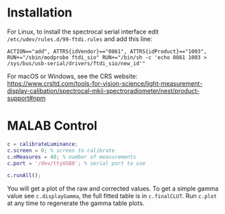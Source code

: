 # Installation

For Linux, to install the spectrocal serial interface edit `/etc/udev/rules.d/99-ftdi.rules` and add this line:

```
ACTION=="add", ATTRS{idVendor}=="0861", ATTRS{idProduct}=="1003", RUN+="/sbin/modprobe ftdi_sio" RUN+="/bin/sh -c 'echo 0861 1003 > /sys/bus/usb-serial/drivers/ftdi_sio/new_id'"
```

For macOS or Windows, see the CRS website: https://www.crsltd.com/tools-for-vision-science/light-measurement-display-calibation/spectrocal-mkii-spectroradiometer/nest/product-support#npm

# MALAB Control

```matlab
c = calibrateLuminance;
c.screen = 0; % screen to calibrate
c.nMeasures = 40; % number of measurements
c.port = '/dev/ttyUSB0'; % serial port to use

c.runAll();
```

You will get a plot of the raw and corrected values. To get a simple gamma value see `c.displayGamma`, the full fitted table is in `c.finalCLUT`. Run `c.plot` at any time to regenerate the gamma table plots.
